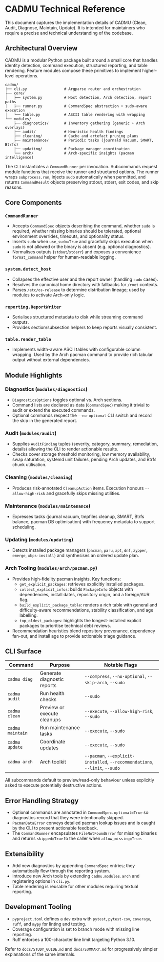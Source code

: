 # CADMU Technical Reference

This document captures the implementation details of CADMU (Clean, Audit, Diagnose,
Maintain, Update). It is intended for maintainers who require a precise and
technical understanding of the codebase.

## Architectural Overview

CADMU is a modular Python package built around a small core that handles
identity detection, command execution, structured reporting, and table
rendering. Feature modules compose these primitives to implement higher-level
operations.

```
cadmu/
├── cli.py                 # Argparse router and orchestration
├── core/
│   ├── system.py          # Host detection, Arch detection, report paths
│   ├── runner.py          # CommandSpec abstraction + sudo-aware execution
│   └── table.py           # ASCII table rendering with wrapping
└── modules/
    ├── diagnostics/       # Inventory gathering (generic + Arch overlays)
    ├── audit/             # Heuristic health findings
    ├── cleaning/          # Cache and artefact pruning plans
    ├── maintenance/       # Periodic tasks (journald vacuum, SMART, Btrfs)
    ├── updating/          # Package manager coordination
    └── arch/              # Arch-specific insights (pacman intelligence)
```

The CLI instantiates a `CommandRunner` per invocation. Subcommands request
module functions that receive the runner and structured options. The runner
wraps `subprocess.run`, injects `sudo` automatically when permitted, and returns
`CommandResult` objects preserving stdout, stderr, exit codes, and skip reasons.

## Core Components

### `CommandRunner`

- Accepts `CommandSpec` objects describing the command, whether `sudo` is
  required, whether missing binaries should be tolerated, optional environment
  overrides, timeouts, and optionality status.
- Inserts `sudo` when `use_sudo=True` and gracefully skips execution when
  `sudo` is not allowed or the binary is absent (e.g. optional diagnostics).
- Normalises outputs (`stdout`/`stderr`) and exposes a convenience
  `format_command` helper for human-readable logging.

### `system.detect_host`

- Collapses the effective user and the report owner (handling `sudo` cases).
- Resolves the canonical home directory with fallbacks for `/root` contexts.
- Parses `/etc/os-release` to determine distribution lineage; used by modules
  to activate Arch-only logic.

### `reporting.ReportWriter`

- Serialises structured metadata to disk while streaming command outputs.
- Provides section/subsection helpers to keep reports visually consistent.

### `table.render_table`

- Implements width-aware ASCII tables with configurable column wrapping. Used
  by the Arch pacman command to provide rich tabular output without external
  dependencies.

## Module Highlights

### Diagnostics (`modules/diagnostics`)

- `DiagnosticsOptions` toggles optional vs. Arch sections.
- Command lists are declared as data (`CommandSpec`) making it trivial to audit
  or extend the executed commands.
- Optional commands respect the `--no-optional` CLI switch and record the skip
  in the generated report.

### Audit (`modules/audit`)

- Supplies `AuditFinding` tuples (severity, category, summary, remediation,
  details) allowing the CLI to render actionable results.
- Checks cover storage threshold monitoring, low memory availability, swap
  saturation, systemd unit failures, pending Arch updates, and Btrfs chunk
  utilisation.

### Cleaning (`modules/cleaning`)

- Produces risk-annotated `CleanupAction` items. Execution honours
  `--allow-high-risk` and gracefully skips missing utilities.

### Maintenance (`modules/maintenance`)

- Expresses tasks (journal vacuum, tmpfiles cleanup, SMART, Btrfs balance,
  pacman DB optimisation) with frequency metadata to support scheduling.

### Updating (`modules/updating`)

- Detects installed package managers (`pacman`, `paru`, `apt`, `dnf`,
  `zypper`, `emerge`, `xbps-install`) and synthesises an ordered update plan.

### Arch Tooling (`modules/arch/pacman.py`)

- Provides high-fidelity pacman insights. Key functions:
  - `get_explicit_packages`: retrieves explicitly installed packages.
  - `collect_explicit_infos`: builds `PackageInfo` objects with dependencies,
    install dates, repository origin, and a foreign/AUR flag.
  - `build_explicit_package_table`: renders a rich table with general and
    difficulty-aware recommendations, stability classification, and age
    labelling.
  - `top_oldest_packages`: highlights the longest-installed explicit packages
    to prioritise technical debt reviews.
- Recommendation heuristics blend repository provenance, dependency fan-out,
  and install age to provide actionable triage guidance.

## CLI Surface

| Command | Purpose | Notable Flags |
|---------|---------|---------------|
| `cadmu diag` | Generate diagnostic reports | `--compress`, `--no-optional`, `--skip-arch`, `--sudo` |
| `cadmu audit` | Run health checks | `--sudo` |
| `cadmu clean` | Preview or execute cleanups | `--execute`, `--allow-high-risk`, `--sudo` |
| `cadmu maintain` | Run maintenance tasks | `--execute`, `--sudo` |
| `cadmu update` | Coordinate updates | `--execute`, `--sudo` |
| `cadmu arch` | Arch toolkit | `--pacman`, `--explicit-installed`, `--recommendations`, `--limit`, `--sudo` |

All subcommands default to preview/read-only behaviour unless explicitly asked
to execute potentially destructive actions.

## Error Handling Strategy

- Optional commands are annotated in `CommandSpec.optional=True` so diagnostics
  record that they were intentionally skipped.
- `PacmanDataError` conveys detailed pacman lookup issues and is caught by the
  CLI to present actionable feedback.
- The `CommandRunner` encapsulates `FileNotFoundError` for missing binaries and
  returns `skipped=True` to the caller when `allow_missing=True`.

## Extensibility

- Add new diagnostics by appending `CommandSpec` entries; they automatically
  flow through the reporting system.
- Introduce new Arch tools by extending `cadmu.modules.arch` and registering
  options in `cli.py`.
- Table rendering is reusable for other modules requiring textual reporting.

## Development Tooling

- `pyproject.toml` defines a `dev` extra with `pytest`, `pytest-cov`,
  `coverage`, `ruff`, and `mypy` for linting and testing.
- Coverage configuration is set to branch mode with missing line reporting.
- Ruff enforces a 100-character line limit targeting Python 3.10.

Refer to `docs/STUDY_GUIDE.md` and `docs/SUMMARY.md` for progressively simpler
explanations of the same internals.
